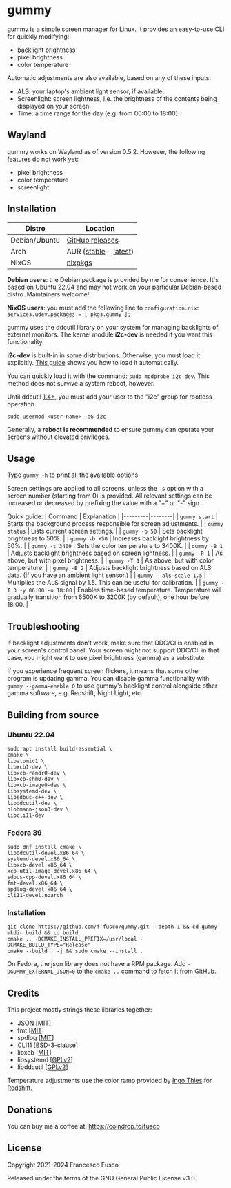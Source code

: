 # gummy

gummy is a simple screen manager for Linux. It provides an easy-to-use CLI for quickly modifying:

- backlight brightness
- pixel brightness
- color temperature

Automatic adjustments are also available, based on any of these inputs:

- ALS: your laptop's ambient light sensor, if available.
- Screenlight: screen lightness, i.e. the brightness of the contents being displayed on your screen.
- Time: a time range for the day (e.g. from 06:00 to 18:00).

## Wayland
gummy works on Wayland as of version 0.5.2. However, the following features do not work yet:

- pixel brightness
- color temperature
- screenlight

## Installation

| Distro | Location |
|---------|--------|
| Debian/Ubuntu  | [GitHub releases](https://github.com/Fushko/gummy/releases/latest) |
| Arch    | AUR ([stable](https://aur.archlinux.org/packages/gummy/) - [latest](https://aur.archlinux.org/packages/gummy-git/)) |
| NixOS   | [nixpkgs](https://search.nixos.org/packages?channel=unstable&show=gummy&query=gummy) |

**Debian users**: the Debian package is provided by me for convenience. It's based on Ubuntu 22.04 and may not work on your particular Debian-based distro. Maintainers welcome!

**NixOS users**: you must add the following line to `configuration.nix`: `services.udev.packages = [ pkgs.gummy ];`

gummy uses the ddcutil library on your system for managing backlights of external monitors. The kernel module **i2c-dev** is needed if you want this functionality. 

**i2c-dev** is built-in in some distributions. Otherwise, you must load it explicitly. [This guide](https://www.ddcutil.com/kernel_module/) shows you how to load it automatically. 

You can quickly load it with the command: `sudo modprobe i2c-dev`. This method does not survive a system reboot, however.

 Until ddcutil [1.4+](https://www.ddcutil.com/release_notes/#i2c-device-permissions-simplified), you must add your user to the "i2c" group for rootless operation.

`sudo usermod <user-name> -aG i2c`

Generally, a **reboot is recommended** to ensure gummy can operate your screens without elevated privileges.

## Usage

Type `gummy -h` to print all the available options.

Screen settings are applied to all screens, unless the `-s` option with a screen number (starting from 0) is provided.
All relevant settings can be increased or decreased by prefixing the value with a "+" or "-" sign.

Quick guide:
| Command | Explanation |
|---------|--------|
| `gummy start`   | Starts the background process responsible for screen adjustments. |
| `gummy status`   | Lists current screen settings. |
| `gummy -b 50`   | Sets backlight brightness to 50%. |
| `gummy -b +50`  | Increases backlight brightness by 50%. |
| `gummy -t 3400` | Sets the color temperature to 3400K. |
| `gummy -B 1`    | Adjusts backlight brightness based on screen lightness. |
| `gummy -P 1`    | As above, but with pixel brightness. |
| `gummy -T 1`    | As above, but with color temperature. |
| `gummy -B 2`    | Adjusts backlight brightness based on ALS data. (If you have an ambient light sensor.) |
| `gummy --als-scale 1.5` | Multiplies the ALS signal by 1.5. This can be useful for calibration. |
| `gummy -T 3 -y 06:00 -u 18:00` | Enables time-based temperature. Temperature will gradually transition from 6500K to 3200K (by default), one hour before 18:00. |

## Troubleshooting

If backlight adjustments don't work, make sure that DDC/CI is enabled in your screen's control panel. Your screen might not support DDC/CI: in that case, you might want to use pixel brightness (gamma) as a substitute.

If you experience frequent screen flickers, it means that some other program is updating gamma. You can disable gamma functionality with `gummy --gamma-enable 0` to use gummy's backlight control alongside other gamma software, e.g. Redshift, Night Light, etc.

## Building from source

### Ubuntu 22.04

```
sudo apt install build-essential \
cmake \
libatomic1 \
libxcb1-dev \
libxcb-randr0-dev \
libxcb-shm0-dev \
libxcb-image0-dev \
libsystemd-dev \
libsdbus-c++-dev \
libddcutil-dev \
nlohmann-json3-dev \
libcli11-dev
```

### Fedora 39
```
sudo dnf install cmake \
libddcutil-devel.x86_64 \
systemd-devel.x86_64 \
libxcb-devel.x86_64 \
xcb-util-image-devel.x86_64 \
sdbus-cpp-devel.x86_64 \
fmt-devel.x86_64 \
spdlog-devel.x86_64 \
cli11-devel.noarch
```


### Installation

```
git clone https://github.com/f-fusco/gummy.git --depth 1 && cd gummy
mkdir build && cd build
cmake .. -DCMAKE_INSTALL_PREFIX=/usr/local -DCMAKE_BUILD_TYPE="Release"
cmake --build . -j && sudo cmake --install .
```

On Fedora, the json library does not have a RPM package. Add `-DGUMMY_EXTERNAL_JSON=0` to the `cmake ..` command to fetch it from GitHub.


## Credits
This project mostly strings these libraries together:

- JSON [[MIT](https://github.com/nlohmann/json/blob/develop/LICENSE.MIT)]
- fmt [[MIT](https://github.com/fmtlib/fmt/blob/master/LICENSE.rst)]
- spdlog [[MIT](https://github.com/gabime/spdlog/blob/v1.x/LICENSE)]
- CLI11 [[BSD-3-clause](https://github.com/CLIUtils/CLI11/blob/main/LICENSE)]
- libxcb [[MIT](https://github.com/freedesktop/xcb-libxcb/blob/master/COPYING)]
- libsystemd [[GPLv2](https://github.com/systemd/systemd/blob/main/LICENSE.GPL2)]
- libddcutil [[GPLv2](https://github.com/rockowitz/ddcutil/blob/1.4.1-release/COPYING)]

Temperature adjustments use the color ramp provided by [Ingo Thies](https://github.com/jonls/redshift/blob/master/README-colorramp) for [Redshift.](https://github.com/jonls/redshift)

## Donations

You can buy me a coffee at: https://coindrop.to/fusco

## License

Copyright 2021-2024 Francesco Fusco

Released under the terms of the GNU General Public License v3.0.
